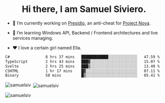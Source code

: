 <h1 align="center">Hi there, I am Samuel Siviero.</h1>

- 🔭 I’m currently working on [Presidio](https://presidio.ac), an anti-cheat for [Project Nova](https://discord.gg/novafn).

- 🌱 I’m learning Windows API, Backend / Frontend architectures and live services managing.

- ❤️ I love a certain girl named Ella.

<!--START_SECTION:waka-->

```txt
C#                8 hrs 37 mins   ████████████░░░░░░░░░░░░░   47.59 %
TypeScript        2 hrs 43 mins   ███▓░░░░░░░░░░░░░░░░░░░░░   15.07 %
Svelte            2 hrs 25 mins   ███▒░░░░░░░░░░░░░░░░░░░░░   13.40 %
CSHTML            1 hr 17 mins    █▓░░░░░░░░░░░░░░░░░░░░░░░   07.11 %
Binary            58 mins         █▒░░░░░░░░░░░░░░░░░░░░░░░   05.41 %
```

<!--END_SECTION:waka-->

<p><img align="left" src="https://github-readme-stats.vercel.app/api/top-langs?username=samuelsiv&show_icons=true&locale=en&layout=compact&theme=radical" alt="samuelsiv" /></p>

<p>&nbsp;<img align="center" src="https://github-readme-stats.vercel.app/api?username=samuelsiv&show_icons=true&locale=en&theme=radical" alt="samuelsiv" /></p>
<p align="left"> <img src="https://komarev.com/ghpvc/?username=samuelsiv&label=Profile%20views&color=0e75b6&style=flat" alt="samuelsiv" /> </p>
